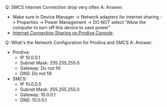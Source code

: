 Q: SMCS Internet Connection drop very often
A: Answer:
- Make sure in Device Manager -> Network adapters for internet sharing -> Properties -> Power Management -> DO NOT select "Allow the computer to turn off this device to save power"
- [Internet Connection Sharing on Prodiva Console](https://learn.microsoft.com/en-gb/troubleshoot/windows-client/networking/ics-not-work-after-computer-or-service-restart).

Q: What's the Network Configuration for Prodiva and SMCS
A: Answer:
- Prodiva:
  - IP 10.0.0.1
  - Subnet Mask: 255.255.255.0
  - Gateway: Do not fill
  - DNS: Do not fill
- SMCS:
  - IP 10.0.0.5
  - Subnet Mask: 255.255.255.0
  - Gateway: 10.0.0.1
  - DNS: 10.0.0.1

